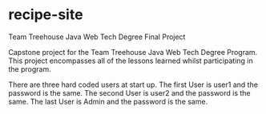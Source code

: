 # recipe-site
Team Treehouse Java Web Tech Degree Final Project

Capstone project for the Team Treehouse Java Web Tech Degree Program.  This project encompasses all of the lessons learned whilst participating in the program.

There are three hard coded users at start up. The first User is user1 and the password is the same. The second User is user2 and the password is the same.  The last User is Admin and the password is the same.
